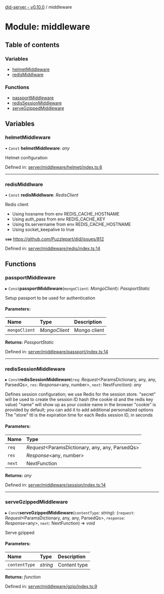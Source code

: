 [did-server - v0.10.0](../README.md) / middleware

# Module: middleware

## Table of contents

### Variables

- [helmetMiddleware](middleware.md#helmetmiddleware)
- [redisMiddlware](middleware.md#redismiddlware)

### Functions

- [passportMiddleware](middleware.md#passportmiddleware)
- [redisSessionMiddleware](middleware.md#redissessionmiddleware)
- [serveGzippedMiddleware](middleware.md#servegzippedmiddleware)

## Variables

### helmetMiddleware

• `Const` **helmetMiddleware**: *any*

Helmet configuration

Defined in: [server/middleware/helmet/index.ts:6](https://github.com/Puzzlepart/did/blob/dev/server/middleware/helmet/index.ts#L6)

___

### redisMiddlware

• `Const` **redisMiddlware**: *RedisClient*

Redis client

- Using hosname from env REDIS_CACHE_HOSTNAME
- Using auth_pass from env REDIS_CACHE_KEY
- Using tls.servername from env REDIS_CACHE_HOSTNAME
- Using socket_keepalive to true

**`see`** https://github.com/Puzzlepart/did/issues/812

Defined in: [server/middleware/redis/index.ts:14](https://github.com/Puzzlepart/did/blob/dev/server/middleware/redis/index.ts#L14)

## Functions

### passportMiddleware

▸ `Const`**passportMiddleware**(`mongoClient`: *MongoClient*): *PassportStatic*

Setup passport to be used for authentication

#### Parameters:

Name | Type | Description |
:------ | :------ | :------ |
`mongoClient` | *MongoClient* | Mongo client    |

**Returns:** *PassportStatic*

Defined in: [server/middleware/passport/index.ts:14](https://github.com/Puzzlepart/did/blob/dev/server/middleware/passport/index.ts#L14)

___

### redisSessionMiddleware

▸ `Const`**redisSessionMiddleware**(`req`: *Request*<ParamsDictionary, any, any, ParsedQs\>, `res`: *Response*<any, number\>, `next`: NextFunction): *any*

Defines session configuration; we use Redis for the session store.
"secret" will be used to create the session ID hash (the cookie id and the redis key value)
"name" will show up as your cookie name in the browser
"cookie" is provided by default; you can add it to add additional personalized options
The "store" ttl is the expiration time for each Redis session ID, in seconds

#### Parameters:

Name | Type |
:------ | :------ |
`req` | *Request*<ParamsDictionary, any, any, ParsedQs\> |
`res` | *Response*<any, number\> |
`next` | NextFunction |

**Returns:** *any*

Defined in: [server/middleware/session/index.ts:14](https://github.com/Puzzlepart/did/blob/dev/server/middleware/session/index.ts#L14)

___

### serveGzippedMiddleware

▸ `Const`**serveGzippedMiddleware**(`contentType`: *string*): (`request`: *Request*<ParamsDictionary, any, any, ParsedQs\>, `response`: *Response*<any\>, `next`: NextFunction) => *void*

Serve gzipped

#### Parameters:

Name | Type | Description |
:------ | :------ | :------ |
`contentType` | *string* | Content type    |

**Returns:** *function*

Defined in: [server/middleware/gzip/index.ts:9](https://github.com/Puzzlepart/did/blob/dev/server/middleware/gzip/index.ts#L9)
